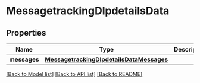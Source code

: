 # MessagetrackingDlpdetailsData

## Properties
Name | Type | Description | Notes
------------ | ------------- | ------------- | -------------
**messages** | [**MessagetrackingDlpdetailsDataMessages**](MessagetrackingDlpdetailsDataMessages.md) |  | [optional] 

[[Back to Model list]](../README.md#documentation-for-models) [[Back to API list]](../README.md#documentation-for-api-endpoints) [[Back to README]](../README.md)

